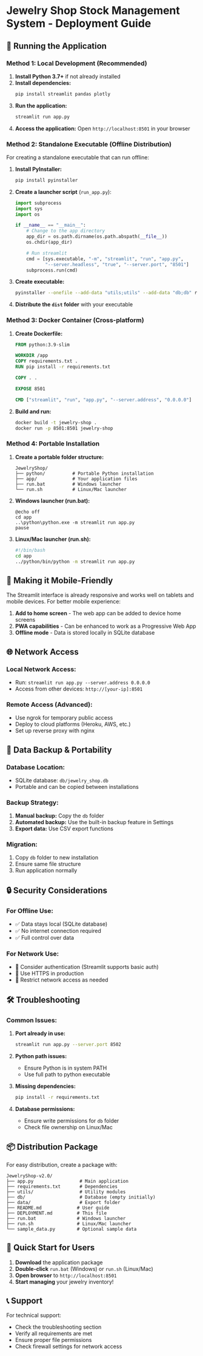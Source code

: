 # Jewelry Shop Stock Management System - Deployment Guide

## 🚀 Running the Application

### **Method 1: Local Development (Recommended)**

1. **Install Python 3.7+** if not already installed
2. **Install dependencies:**
   ```bash
   pip install streamlit pandas plotly
   ```
3. **Run the application:**
   ```bash
   streamlit run app.py
   ```
4. **Access the application:** Open `http://localhost:8501` in your browser

### **Method 2: Standalone Executable (Offline Distribution)**

For creating a standalone executable that can run offline:

1. **Install PyInstaller:**

   ```bash
   pip install pyinstaller
   ```

2. **Create a launcher script** (`run_app.py`):

   ```python
   import subprocess
   import sys
   import os

   if __name__ == "__main__":
       # Change to the app directory
       app_dir = os.path.dirname(os.path.abspath(__file__))
       os.chdir(app_dir)

       # Run streamlit
       cmd = [sys.executable, "-m", "streamlit", "run", "app.py",
              "--server.headless", "true", "--server.port", "8501"]
       subprocess.run(cmd)
   ```

3. **Create executable:**

   ```bash
   pyinstaller --onefile --add-data "utils;utils" --add-data "db;db" run_app.py
   ```

4. **Distribute the `dist` folder** with your executable

### **Method 3: Docker Container (Cross-platform)**

1. **Create Dockerfile:**

   ```dockerfile
   FROM python:3.9-slim

   WORKDIR /app
   COPY requirements.txt .
   RUN pip install -r requirements.txt

   COPY . .

   EXPOSE 8501

   CMD ["streamlit", "run", "app.py", "--server.address", "0.0.0.0"]
   ```

2. **Build and run:**
   ```bash
   docker build -t jewelry-shop .
   docker run -p 8501:8501 jewelry-shop
   ```

### **Method 4: Portable Installation**

1. **Create a portable folder structure:**

   ```
   JewelryShop/
   ├── python/          # Portable Python installation
   ├── app/             # Your application files
   ├── run.bat          # Windows launcher
   └── run.sh           # Linux/Mac launcher
   ```

2. **Windows launcher (run.bat):**

   ```batch
   @echo off
   cd app
   ..\python\python.exe -m streamlit run app.py
   pause
   ```

3. **Linux/Mac launcher (run.sh):**
   ```bash
   #!/bin/bash
   cd app
   ../python/bin/python -m streamlit run app.py
   ```

## 📱 Making it Mobile-Friendly

The Streamlit interface is already responsive and works well on tablets and mobile devices. For better mobile experience:

1. **Add to home screen** - The web app can be added to device home screens
2. **PWA capabilities** - Can be enhanced to work as a Progressive Web App
3. **Offline mode** - Data is stored locally in SQLite database

## 🌐 Network Access

### **Local Network Access:**

- Run: `streamlit run app.py --server.address 0.0.0.0`
- Access from other devices: `http://[your-ip]:8501`

### **Remote Access (Advanced):**

- Use ngrok for temporary public access
- Deploy to cloud platforms (Heroku, AWS, etc.)
- Set up reverse proxy with nginx

## 💾 Data Backup & Portability

### **Database Location:**

- SQLite database: `db/jewelry_shop.db`
- Portable and can be copied between installations

### **Backup Strategy:**

1. **Manual backup:** Copy the `db` folder
2. **Automated backup:** Use the built-in backup feature in Settings
3. **Export data:** Use CSV export functions

### **Migration:**

1. Copy `db` folder to new installation
2. Ensure same file structure
3. Run application normally

## 🔒 Security Considerations

### **For Offline Use:**

- ✅ Data stays local (SQLite database)
- ✅ No internet connection required
- ✅ Full control over data

### **For Network Use:**

- 🔐 Consider authentication (Streamlit supports basic auth)
- 🔐 Use HTTPS in production
- 🔐 Restrict network access as needed

## 🛠️ Troubleshooting

### **Common Issues:**

1. **Port already in use:**

   ```bash
   streamlit run app.py --server.port 8502
   ```

2. **Python path issues:**

   - Ensure Python is in system PATH
   - Use full path to python executable

3. **Missing dependencies:**

   ```bash
   pip install -r requirements.txt
   ```

4. **Database permissions:**
   - Ensure write permissions for `db` folder
   - Check file ownership on Linux/Mac

## 📦 Distribution Package

For easy distribution, create a package with:

```
JewelryShop-v2.0/
├── app.py                 # Main application
├── requirements.txt       # Dependencies
├── utils/                 # Utility modules
├── db/                    # Database (empty initially)
├── data/                  # Export folder
├── README.md             # User guide
├── DEPLOYMENT.md         # This file
├── run.bat               # Windows launcher
├── run.sh                # Linux/Mac launcher
└── sample_data.py        # Optional sample data
```

## 🚀 Quick Start for Users

1. **Download** the application package
2. **Double-click** `run.bat` (Windows) or `run.sh` (Linux/Mac)
3. **Open browser** to `http://localhost:8501`
4. **Start managing** your jewelry inventory!

## 📞 Support

For technical support:

- Check the troubleshooting section
- Verify all requirements are met
- Ensure proper file permissions
- Check firewall settings for network access
